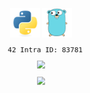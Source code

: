 <p align="center">
  <img src="https://raw.githubusercontent.com/devicons/devicon/2809b567852a4648062a2d3e7c1c531367458c0b/icons/python/python-original.svg" alt="python" width="60" height="60" />
  <img src="https://raw.githubusercontent.com/devicons/devicon/2809b567852a4648062a2d3e7c1c531367458c0b/icons/go/go-original.svg" alt="golang" width="60" height="60" />
</p>

<pre align="center">
  42 Intra ID: 83781
</pre>

<p align="center">
  <img src="https://github-readme-stats.vercel.app/api?username=c3b5aw&count_private=true&show_icons=true&theme=dracula&exclude_repo=42">
</p>

<p align="center">
  <img src="https://github-readme-stats.vercel.app/api/top-langs/?username=c3b5aw&layout=compact&theme=dracula">
</p>
